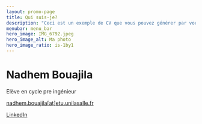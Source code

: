 ```yaml
---
layout: promo-page
title: Qui suis-je?
description: "Ceci est un exemple de CV que vous pouvez générer par vous-même"
menubar: menu_bar
hero_image: IMG_6792.jpeg
hero_image_alt: Ma photo
hero_image_ratio: is-1by1
---
```


# Nadhem Bouajila
Elève en cycle pre ingénieur




[nadhem.bouajila[at]etu.unilasalle.fr](mailto:nadhem.bouajila@etu.unilasalle.fr)

[LinkedIn](https://www.linkedin.com/in/nadhem-bouajila-864619356/)



